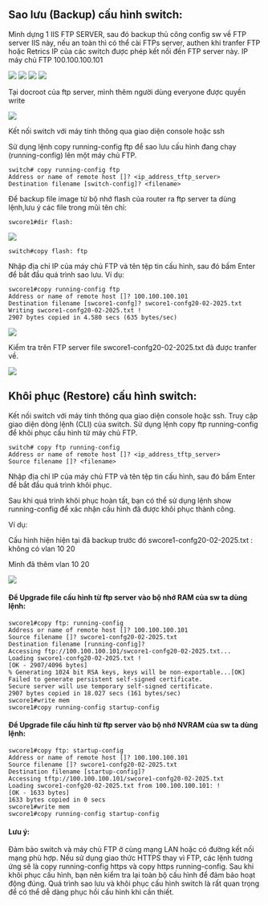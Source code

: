 ## Sao lưu (Backup) cấu hình switch:
  Mình dựng 1 IIS FTP SERVER, sau đó backup thủ công config sw về FTP server IIS này, nếu an toàn thì có thể cài FTPs server, authen khi tranfer FTP hoặc Retrics IP của các switch 
  được phép kết nối đến FTP server này.
  IP máy chủ FTP 100.100.100.101
 
  <img src="Basicnetworkimages/45.png">

  <img src="Basicnetworkimages/46.png">

  <img src="Basicnetworkimages/47.png">

  <img src="Basicnetworkimages/48.png">

  Tại docroot của ftp server, mình thêm người dùng everyone được quyền write

  <img src="Basicnetworkimages/49.png">

  Kết nối switch với máy tính thông qua giao diện console hoặc ssh

  Sử dụng lệnh copy running-config ftp để sao lưu cấu hình đang chạy (running-config) lên một máy chủ FTP.

    switch# copy running-config ftp
    Address or name of remote host []? <ip_address_tftp_server>
    Destination filename [switch-config]? <filename>

  Để backup file image từ bộ nhớ flash của router ra ftp server ta dùng lệnh,lưu ý các file trong mũi tên chỉ:

    swcore1#dir flash:

  <img src="Basicnetworkimages/50.png">

    switch#copy flash: ftp

  Nhập địa chỉ IP của máy chủ FTP và tên tệp tin cấu hình, sau đó bấm Enter để bắt đầu quá trình sao lưu.
  Ví dụ:

    swcore1#copy running-config ftp
    Address or name of remote host []? 100.100.100.101
    Destination filename [swcore1-confg]? swcore1-confg20-02-2025.txt
    Writing swcore1-confg20-02-2025.txt !
    2907 bytes copied in 4.580 secs (635 bytes/sec)


  <img src="Basicnetworkimages/51.png">

  Kiểm tra trên FTP server file swcore1-confg20-02-2025.txt đã được tranfer về.

  <img src="Basicnetworkimages/52.png">

## Khôi phục (Restore) cấu hình switch:

  Kết nối switch với máy tính thông qua giao diện console hoặc ssh.
  Truy cập giao diện dòng lệnh (CLI) của switch.
  Sử dụng lệnh copy ftp running-config để khôi phục cấu hình từ máy chủ FTP.

    switch# copy ftp running-config
    Address or name of remote host []? <ip_address_tftp_server>
    Source filename []? <filename>

  Nhập địa chỉ IP của máy chủ FTP và tên tệp tin cấu hình, sau đó bấm Enter để bắt đầu quá trình khôi phục.

  Sau khi quá trình khôi phục hoàn tất, bạn có thể sử dụng lệnh show running-config để xác nhận cấu hình đã được khôi phục thành công.

  Ví dụ:

  Cấu hình hiện hiện tại đã backup trước đó swcore1-confg20-02-2025.txt : không có vlan 10 20 

  Mình đã thêm vlan 10 20

  <img src="Basicnetworkimages/55.png">
 

#### Để Upgrade file cấu hình từ ftp server vào bộ nhớ RAM của sw ta dùng lệnh:
    swcore1#copy ftp: running-config
    Address or name of remote host []? 100.100.100.101
    Source filename []? swcore1-confg20-02-2025.txt
    Destination filename [running-config]?
    Accessing ftp://100.100.100.101/swcore1-confg20-02-2025.txt...
    Loading swcore1-confg20-02-2025.txt !
    [OK - 2907/4096 bytes]
    % Generating 1024 bit RSA keys, keys will be non-exportable...[OK]
    Failed to generate persistent self-signed certificate.
    Secure server will use temporary self-signed certificate.
    2907 bytes copied in 18.027 secs (161 bytes/sec)
    swcore1#write mem 
    swcore1#copy running-config startup-config
    
#### Để Upgrade file cấu hình từ ftp server vào bộ nhớ NVRAM của sw ta dùng lệnh:

    swcore1#copy ftp: startup-config
    Address or name of remote host []? 100.100.100.101
    Source filename []? swcore1-confg20-02-2025.txt
    Destination filename [startup-config]? 
    Accessing tftp://100.100.100.101/swcore1-confg20-02-2025.txt
    Loading swcore1-confg20-02-2025.txt from 100.100.100.101: !
    [OK - 1633 bytes]
    1633 bytes copied in 0 secs
    swcore1#write mem
    swcore1#copy running-config startup-config

#### Lưu ý:

  Đảm bảo switch và máy chủ FTP ở cùng mạng LAN hoặc có đường kết nối mạng phù hợp.
  Nếu sử dụng giao thức HTTPS thay vì FTP, các lệnh tương ứng sẽ là copy running-config https và copy https running-config.
  Sau khi khôi phục cấu hình, bạn nên kiểm tra lại toàn bộ cấu hình để đảm bảo hoạt động đúng.
  Quá trình sao lưu và khôi phục cấu hình switch là rất quan trọng để có thể dễ dàng phục hồi cấu hình khi cần thiết.